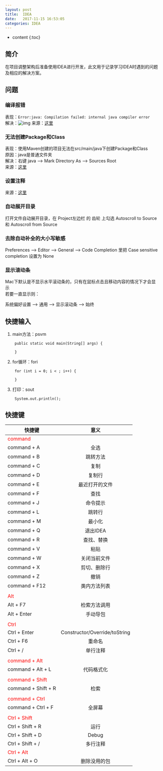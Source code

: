 ```yaml
---
layout: post
title:  IDEA
date:   2017-11-15 16:53:05
categories: IDEA
---
```


* content
{:toc}

## 简介

在项目调整架构后准备使用IDEA进行开发，此文用于记录学习IDEA时遇到的问题及相应的解决方案。

## 问题

### 编译报错

表现：```Error:java: Compilation failed: internal java compiler error```  
解决：![img](https://img-blog.csdn.net/20180827220049216?watermark/2/text/aHR0cHM6Ly9ibG9nLmNzZG4ubmV0L3dvNTQxMDc1NzU0/font/5a6L5L2T/fontsize/400/fill/I0JBQkFCMA==/dissolve/70)
来源：[这里](https://blog.csdn.net/wo541075754/article/details/82119860)

### 无法创建Package和Class

表现：使用Maven创建的项目无法在src/main/java下创建Package和Class  
原因：java是普通文件夹  
解决：右键 java --> Mark Directory As --> Sources Root  
来源：[这里](http://blog.csdn.net/qq_24949727/article/details/52097838)

### 设置注释

来源：[这里](http://blog.csdn.net/u013412790/article/details/52807102)

### 自动展开目录

打开文件自动展开目录，在 Project左边栏 的 齿轮 上勾选 Autoscroll to Source 和 Autoscroll from Source 

### 去除自动补全的大小写敏感

Preferences --> Editor --> General --> Code Completion 里把 Case sensitive completion 设置为 None

### 显示滚动条

Mac下默认是不显示水平滚动条的，只有在鼠标点击且移动内容的情况下才会显示  
若要一直显示则：

系统偏好设置 --> 通用 --> 显示滚动条 --> 始终

## 快捷输入

1. main方法：psvm

		public static void main(String[] args) {
		    
		}
		
2. for循环：fori

		for (int i = 0; i < ; i++) {
		    
		}
		
3. 打印：sout

		System.out.println();

## 快捷键

| 快捷键	|	意义 |
| --------|:----:|
|<font color="red">command</font>|
| command + A	|	全选 |
| command + B	|	跳转方法 |
| command + C	|	复制 |
| command + D	|	复制行 |
| command + E	|	最近打开的文件 |
| command + F	|	查找 |
| command + J	|	命令提示 |
| command + L	|	跳转行 |
| command + M	|	最小化 |
| command + Q	|	退出IDEA |
| command + R	|	查找、替换 |
| command + V	|	粘贴 |
| command + W	|	关闭当前文件 |
| command + X	|	剪切、删除行 |
| command + Z	|	撤销 |
| command + F12	|	类内方法列表 |
|	|	|
|<font color="red">Alt</font>|
| Alt + F7	|	检索方法调用 |
| Alt + Enter	|	手动导包 |
|	|	|
|<font color="red">Ctrl</font>|
| Ctrl + Enter	|	Constructor/Override/toString |
| Ctrl + F6	|	重命名 |
| Ctrl + /	|	单行注释 |
|	|	|
|<font color="red">command + Alt</font>|
| command + Alt + L	|	代码格式化 |
|	|	|
|<font color="red">command + Shift</font>|
| command + Shift + R	|	检索 |
|	|	|
|<font color="red">command + Ctrl</font>|
| command + Ctrl + F	|	全屏幕 |
|	|	|
|<font color="red">Ctrl + Shift</font>|
| Ctrl + Shift + R	|	运行 |
| Ctrl + Shift + D	|	Debug |
| Ctrl + Shift + /	|	多行注释 |
|<font color="red">Ctrl + Alt</font>|
| Ctrl + Alt + O	|	删除没用的包 |